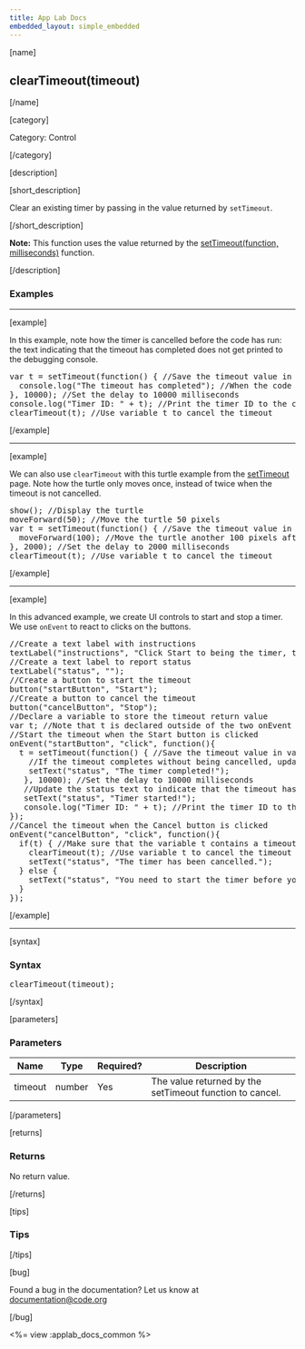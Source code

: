 ```yaml
---
title: App Lab Docs
embedded_layout: simple_embedded
---
```


[name]

## clearTimeout(timeout)

[/name]


[category]

Category: Control

[/category]

[description]

[short_description]

Clear an existing timer by passing in the value returned by `setTimeout`.

[/short_description]

**Note:** This function uses the value returned by the [setTimeout(function, milliseconds)](/applab/docs/setTimeout) function.

[/description]

### Examples
____________________________________________________

[example]

In this example, note how the timer is cancelled before the code has run: the text indicating that the timeout has completed does not get printed to the debugging console.
<pre>
var t = setTimeout(function() { //Save the timeout value in variable t
  console.log("The timeout has completed"); //When the code runs, print a message to the debugging console
}, 10000); //Set the delay to 10000 milliseconds
console.log("Timer ID: " + t); //Print the timer ID to the console
clearTimeout(t); //Use variable t to cancel the timeout
</pre>

[/example]

____________________________________________________

[example]

We can also use `clearTimeout` with this turtle example from the [setTimeout](http://staging.code.org/applab/docs/setTimeout) page. Note how the turtle only moves once, instead of twice when the timeout is not cancelled.
<pre>
show(); //Display the turtle
moveForward(50); //Move the turtle 50 pixels
var t = setTimeout(function() { //Save the timeout value in variable t
  moveForward(100); //Move the turtle another 100 pixels after the timeout
}, 2000); //Set the delay to 2000 milliseconds
clearTimeout(t); //Use variable t to cancel the timeout
</pre>

[/example]

____________________________________________________

[example]

In this advanced example, we create UI controls to start and stop a timer. We use `onEvent` to react to clicks on the buttons.
<pre>
//Create a text label with instructions
textLabel("instructions", "Click Start to being the timer, then Stop to prevent it from completing");
//Create a text label to report status
textLabel("status", "");
//Create a button to start the timeout
button("startButton", "Start");
//Create a button to cancel the timeout
button("cancelButton", "Stop");
//Declare a variable to store the timeout return value
var t; //Note that t is declared outside of the two onEvent functions so that both can use it
//Start the timeout when the Start button is clicked
onEvent("startButton", "click", function(){
  t = setTimeout(function() { //Save the timeout value in variable t
    //If the timeout completes without being cancelled, update the status text
    setText("status", "The timer completed!");
   }, 10000); //Set the delay to 10000 milliseconds
   //Update the status text to indicate that the timeout has started
   setText("status", "Timer started!");
   console.log("Timer ID: " + t); //Print the timer ID to the console
});
//Cancel the timeout when the Cancel button is clicked
onEvent("cancelButton", "click", function(){
  if(t) { //Make sure that the variable t contains a timeout return value
    clearTimeout(t); //Use variable t to cancel the timeout
    setText("status", "The timer has been cancelled.");
  } else {
    setText("status", "You need to start the timer before you can stop it :)");
  }
});
</pre>

[/example]

____________________________________________________

[syntax]

### Syntax
<pre>
clearTimeout(timeout);
</pre>

[/syntax]

[parameters]

### Parameters

| Name  | Type | Required? | Description |
|-----------------|------|-----------|-------------|
| timeout | number | Yes | The value returned by the setTimeout function to cancel.  |

[/parameters]

[returns]

### Returns
No return value.

[/returns]

[tips]

### Tips

[/tips]

[bug]

Found a bug in the documentation? Let us know at documentation@code.org

[/bug]

<%= view :applab_docs_common %>
